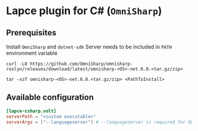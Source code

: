 # Lapce plugin for C# (`OmniSharp`)

## Prerequisites

Install `OmniSharp` and `dotnet-sdk` 
Server needs to be included in `PATH` environment variable

```shell
curl -LO https://github.com/OmniSharp/omnisharp-roslyn/releases/download/latest/omnisharp-<OS>-net.6.0.<tar.gz/zip>

tar -xzf omnisharp-<OS>-net.6.0.<tar.gz/zip> <PathToInstall>

```

## Available configuration

```toml
[lapce-csharp.volt]
serverPath = "<custom executable>"
serverArgs = ["--languageserver"] # --languageserver is required for OmniSharp
```
